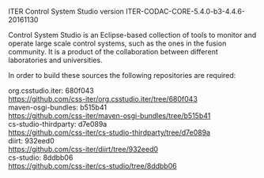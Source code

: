 ITER Control System Studio version ITER-CODAC-CORE-5.4.0-b3-4.4.6-20161130

Control System Studio is an Eclipse-based collection of tools
to monitor and operate large scale control systems, such as the
ones in the fusion community. It is a product of the collaboration
between different laboratories and universities.

In order to build these sources the following repositories are required:

org.csstudio.iter: 680f043  
<https://github.com/css-iter/org.csstudio.iter/tree/680f043>  
maven-osgi-bundles: b515b41  
<https://github.com/css-iter/maven-osgi-bundles/tree/b515b41>  
cs-studio-thirdparty: d7e089a  
<https://github.com/css-iter/cs-studio-thirdparty/tree/d7e089a>  
diirt: 932eed0  
<https://github.com/css-iter/diirt/tree/932eed0>  
cs-studio: 8ddbb06  
<https://github.com/css-iter/cs-studio/tree/8ddbb06>  
